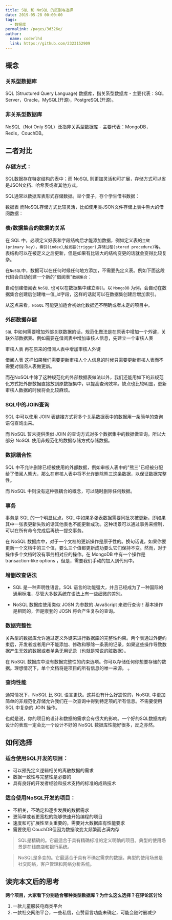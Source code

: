 ```yaml
---
title: SQL 和 NoSQL 的区别与选择
date: 2019-05-28 00:00:00
tags: 
  - 数据库
permalink: /pages/3d326e/
author: 
  name: coderlhd
  link: https://github.com/2323152909
---
```


## 概念
### 关系型数据库
SQL (Structured Query Language) 数据库，指关系型数据库 - 主要代表：SQL Server，Oracle，MySQL(开源)，PostgreSQL(开源)。

### 非关系型数据库
NoSQL（Not Only SQL）泛指非关系型数据库 - 主要代表：MongoDB，Redis，CouchDB。


## 二者对比
### 存储方式：
SQL数据存在特定结构的表中；而 NoSQL 则更加灵活和可扩展，存储方式可以省是JSON文档、哈希表或者其他方式。

SQL通常以数据库表形式存储数据。举个栗子，存个学生借书数据：

数据表
而NoSQL存储方式比较灵活，比如使用类JSON文件存储上表中熊大的借阅数据：

###  表/数据集合的数据的关系
在 SQL 中，必须定义好表和字段结构后才能添加数据，例如定义表的`主键(primary key)`，`索引(index)`,`触发器(trigger)`,`存储过程(stored procedure)`等。表结构可以在被定义之后更新，但是如果有比较大的结构变更的话就会变得比较复杂。

在`NoSQL`中，数据可以在任何时候任何地方添加，不需要先定义表。例如下面这段代码会自动创建一个新的"借阅表"`数据集合`：

自动创建借阅表
`NoSQL` 也可以在数据集中建立`索引`。以 `MongoDB` 为例，会自动在数据集合创建后创建唯一值_id字段，这样的话就可以在数据集创建后增加索引。

从这点来看，`NoSQL` 可能更加适合初始化数据还不明确或者未定的项目中。

### 外部数据存储
`SQL` 中如何需要增加外部关联数据的话，规范化做法是在原表中增加一个外键，关联外部数据表。例如需要在借阅表中增加审核人信息，先建立一个审核人表

审核人表
再在原来的借阅人表中增加审核人外键

借阅人表
这样如果我们需要更新审核人个人信息的时候只需要更新审核人表而不需要对借阅人表做更新。

而在NoSQL中除了这种规范化的外部数据表做法以外，我们还能用如下的非规范化方式把外部数据直接放到原数据集中，以提高查询效率。缺点也比较明显，更新审核人数据的时候将会比较麻烦。

### SQL中的JOIN查询
SQL 中可以使用 JOIN 表链接方式将多个关系数据表中的数据用一条简单的查询语句查询出来。

而 NoSQL 暂未提供类似 JOIN 的查询方式对多个数据集中的数据做查询。所以大部分 NoSQL 使用非规范化的数据存储方式存储数据。

### 数据耦合性
SQL 中不允许删除已经被使用的外部数据，例如审核人表中的"熊三"已经被分配给了借阅人熊大，那么在审核人表中将不允许删除熊三这条数据，以保证数据完整性。

而 NoSQL 中则没有这种强耦合的概念，可以随时删除任何数据。

### 事务
事务是 SQL 的一个明显优点，SQL 中如果多张表数据需要同批次被更新，即如果其中一张表更新失败的话其他表也不能更新成功。这种场景可以通过事务来控制，可以在所有命令完成后再统一提交事务。

在 NoSQL 数据库中，对于一个文档的更新操作是原子性的。换句话说，如果你要更新一个文档中的三个值，要么三个值都更新成功要么它们保持不变。然而，对于操作多个文档时没有事务相对应的操作。在 MongoDB 中有一个操作是 transaction-like options ，但是，需要我们手动的加入到代码中。

### 增删改查语法
- SQL 是一种声明性语言。SQL 语言的功能强大，并且已经成为了一种国际的通用标准，尽管大多数系统在语法上有一些细微的差别。

- NoSQL 数据库使用类似 JOSN 为参数的 JavaScript 来进行查询！基本操作是相同的，但是嵌套的 JOSN 将会产生复杂的查询。

### 数据完整性
关系型的数据库允许通过定义外键来进行数据库的完整性约束。两个表通过外健约束后，开发者或者用户不能添加、修改和移除一条表的记录，如果这些操作导致数据产生无效的数据或者单条无用记录（也就是常说的脏数据）。

在 NoSQL 数据库中没有数据完整性的约束选项。你可以存储任何你想要存储的数据。理想情况下，单个文档将是项目的所有信息的唯一来源。
。
### 查询性能
通常情况下，NoSQL 比 SQL 语言更快。这并没有什么好震惊的，NoSQL 中更加简单的非规范化存储允许我们在一次查询中得到特定项的所有信息。不需要使用 SQL 中复杂的 JOIN 操作。

也就是说，你的项目的设计和数据的需求会有很大的影响。一个好的SQL数据库的设计的表现一定会比一个设计不好的 NoSQL 数据库性能好很多，反之亦然。

## 如何选择
### 适合使用SQL开发的项目：

- 可以预先定义逻辑相关的离散数据的需求
- 数据一致性与完整性是必要的
- 具有良好的开发者经验和技术支持的标准的成熟技术

### 适合使用NoSQL开发的项目：

- 不相关，不确定和逐步发展的数据需求
- 更简单或者更宽松的能够快速开始编程的项目
- 速度和可扩展性至关重要的，需要对大数据库有性能要求
- 需要使用 CouchDB但因为数据改变太频繁而占满内存

> SQL是精确的。它最适合于具有精确标准的定义明确的项目。典型的使用场景是在线商店和银行系统。

> NoSQL是多变的。它最适合于具有不确定需求的数据。典型的使用场景是社交网络，客户管理和网络分析系统。

## 读完本文后的思考
**两个项目，大家看下分别适合哪种类型数据库？为什么这么选择？在评论区讨论**
1. 一款儿童服装电商类平台
2. 一款社交网络平台，一些私信，点赞留言功能未确定，可能会随时删减少
